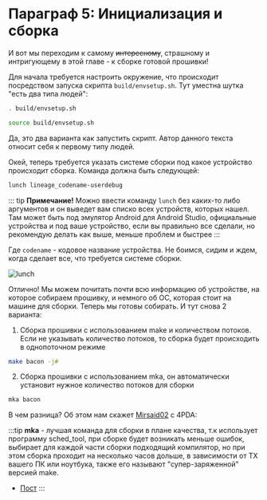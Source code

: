 # Параграф 5: Инициализация и сборка

И вот мы переходим к самому ~~интересному~~, страшному и интригующему в этой главе - к сборке готовой прошивки!

Для начала требуется настроить окружение, что происходит посредством запуска скрипта `build/envsetup.sh`. Тут уместна шутка "есть два типа людей":

```bash
. build/envsetup.sh
```

```bash
source build/envsetup.sh
```

Да, это два варианта как запустить скрипт. Автор данного текста относит себя к первому типу людей.

Окей, теперь требуется указать системе сборки под какое устройство происходит сборка. Команда должна быть следующей:

```bash
lunch lineage_codename-userdebug
```
::: tip **Примечание!** 
Можно ввести команду `lunch` без каких-то либо аргументов и он выведет вам списко всех устройств, которых нашел. Там может быть под эмулятор Android для Android Studio, официальные устройства и под ваше устройство, если вы правильно все сделали, но рекомендую делать как выше, меньше проблем и быстрее
:::

Где `codename` - кодовое название устройства. Не боимся, сидим и ждем, когда сделает все, что требуется системе сборки.

![lunch](/Chapter1/lunch.png)

Отлично! Мы можем почитать почти всю информацию об устройстве, на которое собираем прошивку, и немного об ОС, которая стоит на машине для сборки. Теперь мы готовы собирать. И тут снова 2 варианта:

1) Сборка прошивки с использованием make и количеством потоков. Если не указывать количество потоков, то сборка будет происходить в однопоточном режиме

```bash
make bacon -j#
```

2) Сборка прошивки с использованием mka, он автоматически установит нужное количество потоков для сборки

```bash
mka bacon
```

В чем разница? Об этом нам скажет [Mirsaid02](https://4pda.to/forum/index.php?showuser=4383879) с 4PDA:

:::tip 
**mka** - лучшая команда для сборки в плане качества, т.к использует программу sched_tool, при сборке будет возникать меньше ошибок, выбирает для каждой части сборки подходящий компилятор, но при этом сборка проходит на несколько часов дольше, в зависимости от ТХ вашего ПК или ноутбука, также его называют "супер-заряженной" версией make.
* [Пост](https://4pda.to/forum/index.php?showtopic=209610&view=findpost&p=44763389)
:::
